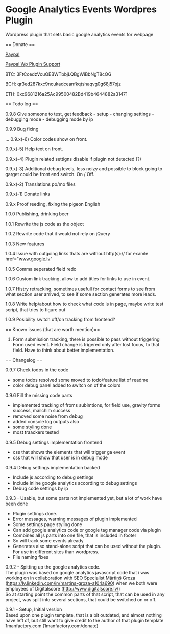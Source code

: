 # Google Analytics Events Wordpres Plugin
Wordpress plugin that sets basic google analytics events for webpage

== Donate ==
 

[Paypal](https://www.paypal.me/Lauzis)

[Paypal Wp Plugin Support](https://www.paypal.com/cgi-bin/webscr?cmd=_donations&business=aivars.lauzis@gmail.com&lc=US&item_name=Donation+for+Google+Analytics+Event+Wordpres+Plugin+Support+And+Development&no_note=0&cn=&currency_code=USD&bn=PP-DonationsBF:btn_donateCC_LG.gif:NonHosted)  

BTC: 3FtCcedzVcuQEBWTbbjLQBgWiBbNgT8cQG

BCH: qr3ed287kxc9ncukadceanfkqtshaqvg0g68j57pjz

ETH: 0xc9681216a25Ac99500482Bd419b4644882a31471

== Todo log ==
 
0.9.8 Give someone to test, get feedback
    - setup
    - changing settings
    - debugging mode
    - debugging mode by ip

0.9.9 Bug fixing


...
0.9.x(-6) Color codes show on front.

0.9.x(-5) Help text on front.

0.9.x(-4) Plugin related settigns disable if plugin not detected (?) 

0.9.x(-3) Additional debug levels, less noizy and possible to block going to garget could be front end switch. On / Off.

0.9.x(-2) Translations po/mo files

0.9.x(-1) Donate links

0.9.x Proof reeding, fixing the pigeon English

1.0.0 Publishing, drinking beer

1.0.1 Rewrite the js code as the object

1.0.2 Rewrite code that it would not rely on jQuery

1.0.3 New features 

1.0.4 Issue with outgoing links thats are without http(s):// for examle href="www.google.lv" 

1.0.5 Comma seperated field redo

1.0.6 Custom link tracking, allow to add titles for links to use in event.

1.0.7 Histry retracking, sometimes usefull for contact forms to see from what section user arrived, to see if some section
generates more leads.

1.0.8 Write help/about how to check what code is in page, maybe write test script, that tries to figure out

1.0.9 Posibility switch off/on tracking from frontend?


== Known issues (that are worth mention)==

1. Form submission tracking, there is possible to pass without triggering Form used event. Field change is trigered only after lost focus, to that field. Have to think about better implementation.

== Changelog ==

0.9.7 Check todos in the code
 - some todos resolved some moved to todo/feature list of readme
 - color debug panel added to switch on of the colors

0.9.6 Fill the missing code parts
 - implemented tracking of froms subimtions, for field use, gravity forms success, mailchim success
 - removed some noise from debug
 - added console log outputs also
 - some styling done
 - most traackers tested

0.9.5 Debug settings implementation frontend
 - css that shows the elements that will trigger ga event
 - css that will show that user is in debug mode


0.9.4 Debug settings implementation backed

 - Include js according to debug settings 
 - Include inline google analytics according to debug settings
 - Debug code settings by ip


0.9.3 - Usable, but some parts not implemented yet, but a lot of work have been done

 - Plugin settings done.
 - Error messages, warning messages of plugin implemented
 - Some settings page styling done
 - Can add google analytics code or google tag manager code via plugin
 - Combines all js parts into one file, that is included in footer
 - So will track some events already
 - Generates also stand-alone script that can be used without the plugin. For use in different sites than wordpress.
 - File naming fixes

0.9.2 - Spitting up the google analytics code. <br/>
The plugin was based on google analytics javascript code that i was working on in collaboration with SEO Specialist Mārtiņš Groza (https://lv.linkedin.com/in/martins-groza-a104a690) when we both were employees of Digitalscore (http://www.digitalscore.lv/) <br/>
So at starting point the common parts of that script, that can be used in any project, was split into several sections, that could be switched on or off.

0.9.1 - Setup, Initial version <br/>
Based upon one plugin template, that is a bit outdated, and almost nothing have left of, but still want to give credit to the author of that plugin template
1manfactory.com (1manfactory.com/donate) <br>

